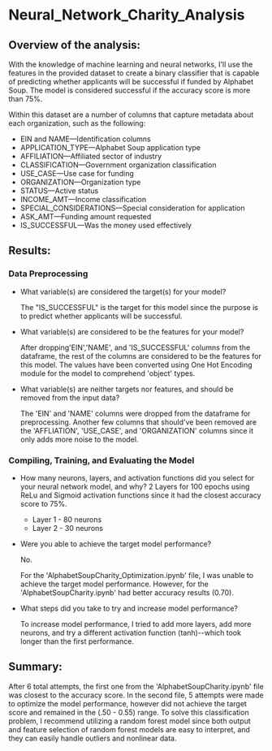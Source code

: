# Neural_Network_Charity_Analysis

## Overview of the analysis: 
With the knowledge of machine learning and neural networks, I'll use the features in the provided dataset to create a binary classifier that is capable of predicting whether applicants will be successful if funded by Alphabet Soup. The model is considered successful if the accuracy score is more than 75%. 

Within this dataset are a number of columns that capture metadata about each organization, such as the following:

  - EIN and NAME—Identification columns
  - APPLICATION_TYPE—Alphabet Soup application type
  - AFFILIATION—Affiliated sector of industry
  - CLASSIFICATION—Government organization classification
  - USE_CASE—Use case for funding
  - ORGANIZATION—Organization type
  - STATUS—Active status
  - INCOME_AMT—Income classification
  - SPECIAL_CONSIDERATIONS—Special consideration for application
  - ASK_AMT—Funding amount requested
  - IS_SUCCESSFUL—Was the money used effectively

## Results:

### Data Preprocessing
- What variable(s) are considered the target(s) for your model?

  The "IS_SUCCESSFUL" is the target for this model since the purpose is to predict whether applicants will be successful.

- What variable(s) are considered to be the features for your model?

  After dropping'EIN','NAME', and 'IS_SUCCESSFUL' columns from the dataframe, the rest of the columns are considered to be the features for this model. The values have been converted using One Hot Encoding module for the model to comprehend 'object' types. 

- What variable(s) are neither targets nor features, and should be removed from the input data?
  
  The 'EIN' and 'NAME' columns were dropped from the dataframe for preprocessing. Another few columns that should've been removed are the 'AFFLIATION', 'USE_CASE', and 'ORGANIZATION' columns since it only adds more noise to the model. 


### Compiling, Training, and Evaluating the Model
- How many neurons, layers, and activation functions did you select for your neural network model, and why?
  2 Layers for 100 epochs using ReLu and Sigmoid activation functions since it had the closest accuracy score to 75%. 
    - Layer 1 - 80 neurons
    - Layer 2 - 30 neurons
  

- Were you able to achieve the target model performance?

  No. 
  
  For the 'AlphabetSoupCharity_Optimization.ipynb' file, I was unable to achieve the target model performance. However, for the 'AlphabetSoupCharity.ipynb' had better accuracy results (0.70). 

- What steps did you take to try and increase model performance?
  
  To increase model performance, I tried to add more layers, add more neurons, and try a different activation function (tanh)--which took longer than the first performance.

## Summary: 
After 6 total attempts, the first one from the 'AlphabetSoupCharity.ipynb' file was closest to the accuracy score. In the second file, 5 attempts were made to optimize the model performance, however did not achieve the target score and remained in the (.50 - 0.55) range. To solve this classification problem, I recommend utilizing a random forest model since both output and feature selection of random forest models are easy to interpret, and they can easily handle outliers and nonlinear data. 
